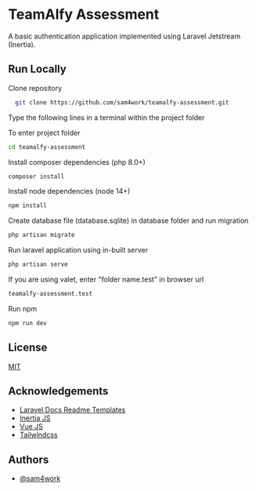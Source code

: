 
# TeamAlfy Assessment

A basic authentication application implemented using Laravel Jetstream (Inertia).


## Run Locally

Clone repository

```bash
  git clone https://github.com/sam4work/teamalfy-assessment.git
```
Type the following lines in a terminal within the project folder

To enter project folder
```bash
cd teamalfy-assessment
```

Install composer dependencies (php 8.0+)
```bash
composer install
```

Install node dependencies (node 14+)

```bash
npm install
```



Create database file (database.sqlite) in database folder and run migration
```bash
php artisan migrate
```

Run laravel application using in-built server
```bash
php artisan serve
```

If you are using valet, enter "folder name.test" in browser url
```bash
teamalfy-assessment.test
```


Run npm
```bash
npm run dev
```

## License

[MIT](https://choosealicense.com/licenses/mit/)


## Acknowledgements

- [Laravel Docs Readme Templates](https://laravel.com/docs/9.x/installation)
- [Inertia JS ](https://inertiajs.com/)
- [Vue JS ](https://vuejs.org/)
- [Tailwindcss](https://tailwindcss.com/)

## Authors

- [@sam4work](https://github.com/sam4work)


